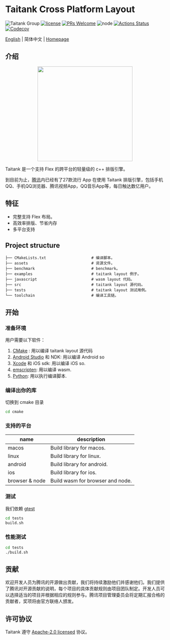 # Taitank Cross Platform Layout

![Taitank Group](https://img.shields.io/badge/group-Taitank-blue.svg) [![license](https://img.shields.io/badge/license-Apache%202-blue)](https://github.com/ilikethese/Taitank/blob/main/License) [![PRs Welcome](https://img.shields.io/badge/PRs-welcome-brightgreen.svg)](https://github.com/ilikethese/Taitank/pulls) ![node](https://img.shields.io/badge/node-%3E%3D10.0.0-green.svg) [![Actions Status](https://github.com/ilikethese/Taitank/workflows/CMake/badge.svg?branch=main)](https://github.com/ilikethese/Taitank/actions) [![Codecov](https://img.shields.io/codecov/c/github/ilikethese/Taitank)](https://codecov.io/gh/ilikethese/Taitank)

[English](./README.md) | 简体中文 | [Homepage](//tencent.github.io/ilikethese/)

## 介绍

<p align="center"><img src="./assets/logo.jpg" width=300 height=300></p>

Taitank 是一个支持 Flex 的跨平台的轻量级的 c++ 排版引擎。

到目前为止，[腾讯](http://www.tencent.com/)内已经有了27款流行 App 在使用 Taitank 排版引擎，包括手机QQ、手机QQ浏览器、腾讯视频App，QQ音乐App等，每日触达数亿用户。

## 特征

* 完整支持 Flex 布局。
* 高效率排版、节省内存
* 多平台支持

## Project structure

```text
├── CMakeLists.txt                    # 编译脚本。
├── assets                            # 资源文件。
├── benchmark                         # benchmark。
├── examples                          # taitank layout 例子。
├── javascript                        # wasm layout 代码。
├── src                               # taitank layout 源代码。
├── tests                             # taitank layout 测试用例。
└── toolchain                         # 编译工具链。
```

## 开始

### 准备环境

用户需要以下软件：

1. [CMake](https://cmake.org/) : 用以编译 taitank layout 源代码
2. [Android Studio](https://developer.android.com/studio) 和 NDK: 用以编译 Android so
3. [Xcode](https://developer.apple.com/xcode/) 和 iOS sdk: 用以编译 iOS so.
4. [emscripten](https://emscripten.org/docs/getting_started/downloads.html): 用以编译 wasm.
5. [Python](https://www.python.org/): 用以执行编译脚本.

### 编译出你的库

切换到 cmake 目录

```bash
cd cmake
```

### 支持的平台

| name           | description                                     |
|----------------|-------------------------------------------------|
| macos          | Build library for macos.                        |
| linux          | Build library for linux.                        |
| android        | Build library for android.                      |
| ios            | Build library for ios.                          |
| browser & node | Build wasm for browser and node.                |


### 测试

我们依赖 [gtest](https://github.com/google/googletest)

```bash
cd tests
build.sh
```

### 性能测试

```bash
cd tests
./build.sh
```

## 贡献

欢迎开发人员为腾讯的开源做出贡献，我们将持续激励他们并感谢他们。我们提供了腾讯对开源贡献的说明，每个项目的具体贡献规则由项目团队制定。开发人员可以选择适当的项目并根据相应的规则参与。腾讯项目管理委员会将定期汇报合格的贡献者，奖项将由官方联络人颁发。

## 许可协议

Taitank 遵守 [Apache-2.0 licensed](./LICENSE) 协议。
